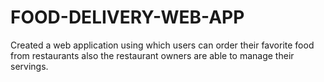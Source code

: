 # FOOD-DELIVERY-WEB-APP
Created a web application using which users can order their  favorite food from restaurants also the restaurant owners are able to manage their servings.
